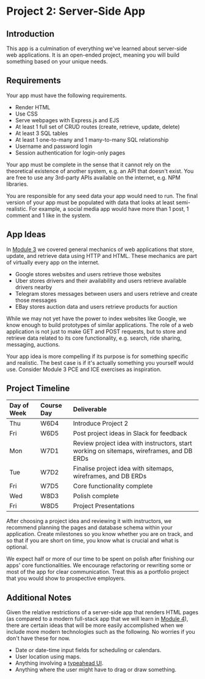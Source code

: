 # Project 2: Server-Side App

## Introduction

This app is a culmination of everything we've learned about server-side web applications. It is an open-ended project, meaning you will build something based on your unique needs.

## Requirements

Your app must have the following requirements.

* Render HTML
* Use CSS
* Serve webpages with Express.js and EJS
* At least 1 full set of CRUD routes \(create, retrieve, update, delete\)
* At least 3 SQL tables
* At least 1 one-to-many and 1 many-to-many SQL relationship
* Username and password login
* Session authentication for login-only pages

Your app must be complete in the sense that it cannot rely on the theoretical existence of another system, e.g. an API that doesn't exist. You are free to use any 3rd-party APIs available on the internet, e.g. NPM libraries.

You are responsible for any seed data your app would need to run. The final version of your app must be populated with data that looks at least semi-realistic. For example, a social media app would have more than 1 post, 1 comment and 1 like in the system.

## App Ideas

In [Module 3](../3-back-end-application/3.0-module-3-overview.md) we covered general mechanics of web applications that store, update, and retrieve data using HTTP and HTML. These mechanics are part of virtually every app on the internet.

* Google stores websites and users retrieve those websites
* Uber stores drivers and their availability and users retrieve available drivers nearby
* Telegram stores messages between users and users retrieve and create those messages
* EBay stores auction data and users retrieve products for auction

While we may not yet have the power to index websites like Google, we know enough to build prototypes of similar applications. The role of a web application is not just to make GET and POST requests, but to store and retrieve data related to its core functionality, e.g. search, ride sharing, messaging, auctions.

Your app idea is more compelling if its purpose is for something specific and realistic. The best case is if it's actually something you yourself would use. Consider Module 3 PCE and ICE exercises as inspiration.

## Project Timeline

| Day of Week | Course Day | Deliverable |
| :--- | :--- | :--- |
| Thu | W6D4 | Introduce Project 2 |
| Fri | W6D5 | Post project ideas in Slack for feedback |
| Mon | W7D1 | Review project idea with instructors, start working on sitemaps, wireframes, and DB ERDs |
| Tue | W7D2 | Finalise project idea with sitemaps, wireframes, and DB ERDs |
| Fri | W7D5 | Core functionality complete |
| Wed | W8D3 | Polish complete |
| Fri | W8D5 | Project Presentations |

After choosing a project idea and reviewing it with instructors, we recommend planning the pages and database schema within your application. Create milestones so you know whether you are on track, and so that if you are short on time, you know what is crucial and what is optional.

We expect half or more of our time to be spent on polish after finishing our apps' core functionalities. We encourage refactoring or rewriting some or most of the app for clear communication. Treat this as a portfolio project that you would show to prospective employers.

## Additional Notes

Given the relative restrictions of a server-side app that renders HTML pages \(as compared to a modern full-stack app that we will learn in [Module 4](../4-full-stack-application/4.0-module-4-overview.md)\), there are certain ideas that will be more easily accomplished when we include more modern technologies such as the following. No worries if you don't have these for now.

* Date or date-time input fields for scheduling or calendars.
* User location using maps.
* Anything involving a [typeahead UI](https://dribbble.com/tags/typeahead).
* Anything where the user might have to drag or draw something.

